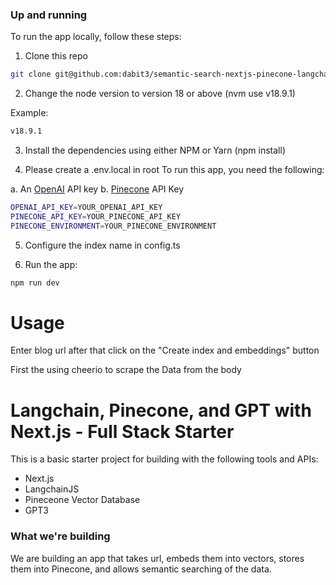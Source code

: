 ### Up and running

To run the app locally, follow these steps:

1. Clone this repo

```sh
git clone git@github.com:dabit3/semantic-search-nextjs-pinecone-langchain-chatgpt.git
```

2. Change the node version to version 18 or above (nvm use v18.9.1)

Example:

```sh
v18.9.1
```

3. Install the dependencies using either NPM or Yarn (npm install)

4. Please create a .env.local in root
To run this app, you need the following:

a. An [OpenAI](https://platform.openai.com/) API key
b. [Pinecone](https://app.pinecone.io/) API Key

```sh
OPENAI_API_KEY=YOUR_OPENAI_API_KEY
PINECONE_API_KEY=YOUR_PINECONE_API_KEY
PINECONE_ENVIRONMENT=YOUR_PINECONE_ENVIRONMENT
```

5. Configure the index name in config.ts

6. Run the app:

```sh
npm run dev
```


# Usage

Enter blog url after that click on the "Create index and embeddings" button

First the using cheerio to scrape the Data from the body 

# Langchain, Pinecone, and GPT with Next.js - Full Stack Starter

This is a basic starter project for building with the following tools and APIs:

- Next.js
- LangchainJS
- Pineceone Vector Database
- GPT3



### What we're building

We are building an app that takes url, embeds them into vectors, stores them into Pinecone, and allows semantic searching of the data.